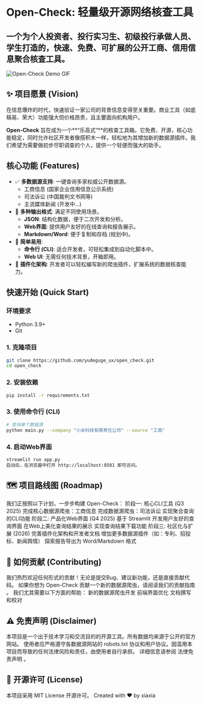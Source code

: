 # Open-Check: 轻量级开源网络核查工具

<!-- 在下面这行中，你可以放一些徽章，项目初期可以先空着，后面再添加 -->
<!-- 例如: [![MIT License](https://img.shields.io/badge/License-MIT-green.svg)](https://choosealicense.com/licenses/mit/) [![Python Version](https://img.shields.io/badge/python-3.9%2B-blue.svg)](https://www.python.org/downloads/) -->

一个为个人投资者、投行实习生、初级投行承做人员、学生打造的，快速、免费、可扩展的公开工商、信用信息聚合核查工具。
---

<!-- 关键一步：当你做出Web UI后，一定要录制一个GIF动图放在这里，它比任何文字都更有吸引力！ -->
![Open-Check Demo GIF](https://your-gif-link-here.com/demo.gif)
>

## ✨ 项目愿景 (Vision)

在信息爆炸的时代，快速验证一家公司的背景信息变得至关重要。商业工具（如底稿易、荣大）功能强大但价格昂贵，且主要面向机构用户。

**Open-Check** 旨在成为一个**“乐高式”**的核查工具箱。它免费、开源，核心功能稳定，同时允许社区开发者像搭积木一样，轻松地为其增加新的数据源插件。我们希望为需要做初步尽职调查的个人，提供一个轻便而强大的助手。

## 核心功能 (Features)

*   ✅ **多数据源支持**: 一键查询多家权威公开数据源。
    *   工商信息 (国家企业信用信息公示系统)
    *   司法诉讼 (中国裁判文书网等)
    *   主流媒体新闻 (开发中...)
*   📖 **多种输出格式**: 满足不同使用场景。
    *   **JSON**: 结构化数据，便于二次开发和分析。
    *   **Web界面**: 提供用户友好的在线查询和报告展示。
    *   **Markdown/Word**: 便于复制和存档 (规划中)。
*   🚀 **简单易用**:
    *   **命令行 (CLI)**: 适合开发者，可轻松集成到自动化脚本中。
    *   **Web UI**: 无需任何技术背景，开箱即用。
*   🧩 **插件化架构**: 开发者可以轻松编写新的爬虫插件，扩展系统的数据核查能力。

## 快速开始 (Quick Start)

### 环境要求

*   Python 3.9+
*   Git

### 1. 克隆项目

```bash
git clone https://github.com/yudeguge_ux/open_check.git
cd open_check
```

### 2. 安装依赖
```bash
pip install -r requirements.txt
```
### 3. 使用命令行 (CLI)
```bash
# 查询单个数据源
python main.py --company "小米科技有限责任公司" --source "工商"
```
### 4. 启动Web界面
```bash
streamlit run app.py
启动后，在浏览器中打开 http://localhost:8501 即可访问。
```

## 🗺️ 项目路线图 (Roadmap)
我们正按照以下计划，一步步构建 Open-Check：
阶段一: 核心CLI工具 (Q3 2025)
完成核心数据源爬虫：工商信息
完成数据源爬虫：司法诉讼
实现聚合查询的CLI功能
阶段二: 产品化Web界面 (Q4 2025)
基于 Streamlit 开发用户友好的查询界面
在Web上美化查询结果的展示
实现查询结果下载功能
阶段三: 社区化与扩展 (2026)
完善插件化架构和开发者文档
增加更多数据源插件（如：专利、招投标、新闻舆情）
探索报告导出为 Word/Markdown 格式

## 🤝 如何贡献 (Contributing)
我们热烈欢迎任何形式的贡献！无论是提交Bug、建议新功能，还是直接贡献代码。
如果你想为 Open-Check 贡献一个新的数据源爬虫，请阅读我们的贡献指南 <!-- 你需要创建一个名为CONTRIBUTING.md的文件来写贡献说明 -->。
我们尤其需要以下方面的帮助：
新的数据源爬虫开发
前端界面优化
文档撰写和校对
## ⚠️ 免责声明 (Disclaimer)
本项目是一个出于技术学习和交流目的的开源工具。所有数据均来源于公开的官方网站。
使用者应严格遵守各数据源网站的 robots.txt 协议和用户协议。因滥用本项目而导致的任何法律风险和责任，由使用者自行承担。
详细信息请参阅 法律免责声明 <!-- 你也需要创建一个DISCLAIMER.md文件 -->。
## 📄 开源许可 (License)
本项目采用 MIT License 开源许可。
Created with ❤️ by xiaxia
<!-- 在这里放上你的个人链接，比如GitHub主页或领英 -->
